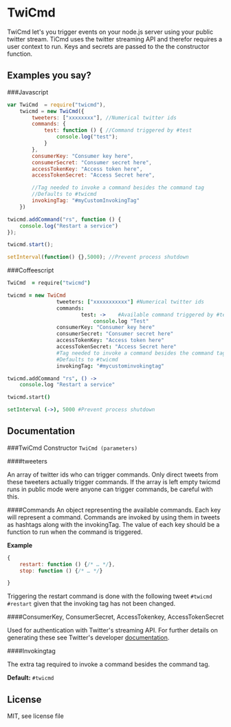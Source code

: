 TwiCmd
======

TwiCmd let's you trigger events on your node.js server using your public twitter stream.
TiCmd uses the twitter streaming API and therefor requires a user context to run. Keys and
secrets are passed to the the constructor function.

Examples you say?
-----------------

###Javascript

```javascript
var TwiCmd  = require("twicmd"),
	twicmd = new TwiCmd({
		tweeters: ["xxxxxxxx"], //Numerical twitter ids
		commands: {
			test: function () { //Command triggered by #test
				console.log("test");
			}
		},
	    consumerKey: "Consumer key here",
	    consumerSecret: "Consumer secret here",
	    accessTokenKey: "Access token here",
	    accessTokenSecret: "Access Secret here",

	    //Tag needed to invoke a command besides the command tag
	    //Defaults to #twicmd
		invokingTag: "#myCustomInvokingTag"
	})

twicmd.addCommand("rs", function () {
	console.log("Restart a service")
});

twicmd.start();

setInterval(function() {},5000); //Prevent process shutdown
```

###Coffeescript

```Coffeescript
TwiCmd  = require("twicmd")

twicmd = new TwiCmd
                tweeters: ["xxxxxxxxxxx"] #Numerical twitter ids
                commands:
                        test: ->    #Available command triggered by #test
                            console.log "Test"
                consumerKey: "Consumer key here"
                consumerSecret: "Consumer secret here"
                accessTokenKey: "Access token here"
                accessTokenSecret: "Access Secret here"
                #Tag needed to invoke a command besides the command tag
	    		#Defaults to #twicmd
                invokingTag: "#mycustominvokingtag"

twicmd.addCommand "rs", () ->
    console.log "Restart a service"

twicmd.start()

setInterval (->), 5000 #Prevent process shutdown
```

Documentation
-------------

###TwiCmd Constructor
`TwiCmd (parameters)`

####tweeters

An array of twitter ids who can trigger commands. Only direct tweets from these tweeters actually trigger commands. If the array is left empty twicmd runs in public mode were anyone can trigger commands, be careful with this.

####Commands
An object representing the available commands. Each key will represent a command. Commands are invoked by using them in tweets as hashtags along with the invokingTag. The value of each key should be a function to run when the command is triggered.

**Example**

```javascript
{
	restart: function () {/* … */},
	stop: function () {/* … */}

}
```

Triggering the restart command is done with the following tweet `#twicmd #restart` given that the invoking tag has not been changed.

####ConsumerKey, ConsumerSecret, AccessTokenkey, AccessTokenSecret

Used for authentication with Twitter's streaming API. For further details on generating these see Twitter's developer [documentation](https://dev.twitter.com/docs/auth/oauth#user-context).

####Invokingtag

The extra tag required to invoke a command besides the command tag.

**Default:** `#twicmd`

License
-------
MIT, see license file
